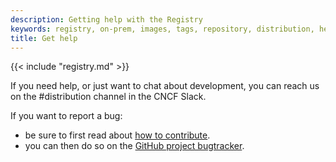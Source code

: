 ```yaml
---
description: Getting help with the Registry
keywords: registry, on-prem, images, tags, repository, distribution, help, 101, TL;DR
title: Get help
---
```


{{< include "registry.md" >}}

If you need help, or just want to chat about development, you can reach us on the #distribution channel in the CNCF Slack.

If you want to report a bug:

- be sure to first read about [how to contribute](https://github.com/distribution/distribution/blob/master/CONTRIBUTING.md).
- you can then do so on the [GitHub project bugtracker](https://github.com/distribution/distribution/issues).